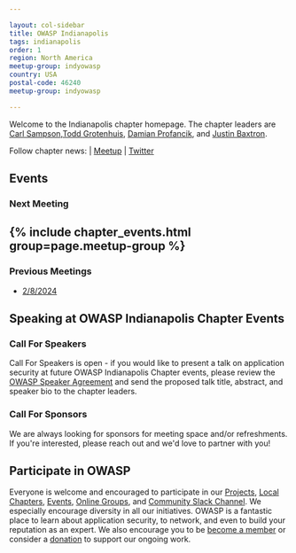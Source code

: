 ```yaml
---

layout: col-sidebar
title: OWASP Indianapolis
tags: indianapolis
order: 1
region: North America
meetup-group: indyowasp
country: USA
postal-code: 46240
meetup-group: indyowasp

---
```

Welcome to the Indianapolis chapter homepage. The chapter leaders are <a href="mailto:carl.sampson@owasp.org">Carl Sampson</a>,<a href="mailto:todd.grotenhuis@owasp.org">Todd Grotenhuis</a>, <a href="mailto:damian.profancik@owasp.org">Damian Profancik</a>, and <a href="mailto:justin.baxtron@owasp.org">Justin Baxtron</a>.

Follow chapter news: | [Meetup](https://www.meetup.com/indyowasp/) | [Twitter](https://twitter.com/OWASPIndy)

## Events

### Next Meeting
{% include chapter_events.html group=page.meetup-group %}
---------------------------------------

### Previous Meetings
- [2/8/2024](https://www.dropbox.com/scl/fi/rri4g7r2v87balhnqqtba/GMT20240208-170836_Recording_3840x2160.mp4?rlkey=g0epbuspmwr6sgzw1g782e7v3&dl=0)

Speaking at OWASP Indianapolis Chapter Events
---------------------------------------

### Call For Speakers

Call For Speakers is open - if you would like to present a talk on application security at future OWASP Indianapolis Chapter events,  please review the [OWASP Speaker Agreement](Speaker_Agreement "wikilink") and send the proposed talk title, abstract, and speaker bio to the chapter leaders. 

### Call For Sponsors
We are always looking for sponsors for meeting space and/or refreshments.  If you're interested, please reach out and we'd love to partner with you!


## Participate in OWASP 
Everyone is welcome and encouraged to participate in our [Projects](/projects), [Local Chapters](/chapters), [Events](/events), [Online Groups](https://groups.google.com/a/owasp.com/), and [Community Slack Channel](https://owasp.slack.com/). We especially encourage diversity in all our initiatives. OWASP is a fantastic place to learn about application security, to network, and even to build your reputation as an expert. We also encourage you to be [become a member](/membership) or consider a [donation](/donate) to support our ongoing work.



